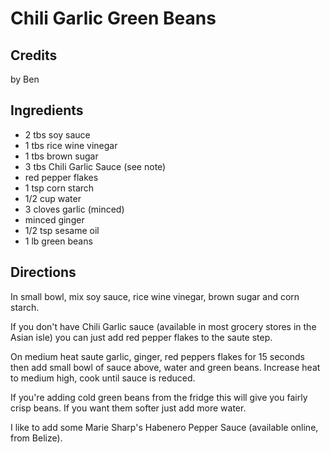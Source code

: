 # Chili Garlic Green Beans

## Credits

by Ben

## Ingredients

- 2 tbs soy sauce
- 1 tbs rice wine vinegar
- 1 tbs brown sugar
- 3 tbs Chili Garlic Sauce (see note)
- red pepper flakes
- 1 tsp corn starch
- 1/2 cup water
- 3 cloves garlic (minced)
- minced ginger
- 1/2 tsp sesame oil
- 1 lb green beans

## Directions

In small bowl, mix soy sauce, rice wine vinegar, brown sugar and corn starch.

If you don't have Chili Garlic sauce (available in most grocery stores in the
Asian isle) you can just add red pepper flakes to the saute step.

On medium heat saute garlic, ginger, red peppers flakes for 15 seconds then add small bowl of sauce above,
water and green beans. Increase heat to medium high, cook until sauce is
reduced.

If you're adding cold green beans from the fridge this will give you fairly
crisp beans. If you want them softer just add more water.

I like to add some Marie Sharp's Habenero Pepper Sauce (available online, from
Belize).

